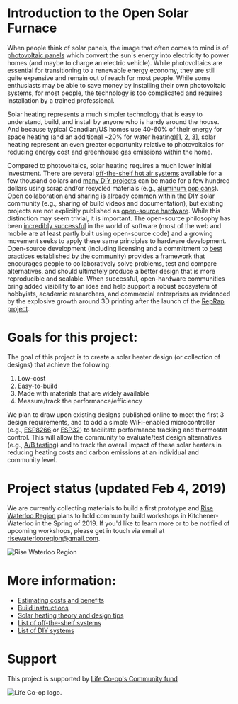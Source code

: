 # Introduction to the Open Solar Furnace

When people think of solar panels, the image that often comes to mind is of [photovoltaic panels](https://en.wikipedia.org/wiki/Photovoltaics) which convert the sun's energy into electricity to power homes (and maybe to charge an electric vehicle). While photovoltaics are essential for transitioning to a renewable energy economy, they are still quite expensive and remain out of reach for most people. While some enthusiasts may be able to save money by installing their own photovoltaic systems, for most people, the technology is too complicated and requires installation by a trained professional.

Solar heating represents a much simpler technology that is easy to understand, build, and install by anyone who is handy around the house. And because typical Canadian/US homes use 40-60% of their energy for space heating (and an additional ~20% for water heating)[[1], [2], [3]], solar heating represent an even greater opportunity relative to photovoltaics for reducing energy cost and greenhouse gas emissions within the home.

Compared to photovoltaics, solar heating requires a much lower initial investment. There are several [off-the-shelf hot air systems](https://gitlab.com/ryanfobel/open-solar-furnace/wikis/off-the-shelf-systems) available for a few thousand dollars and [many DIY projects](https://gitlab.com/ryanfobel/open-solar-furnace/wikis/DIY-systems) can be made for a few hundred dollars using scrap and/or recycled materials (e.g., [aluminum pop cans](https://www.freeonplate.com/examples-of-diy-solar-panels/)). Open collaboration and sharing is already common within the DIY solar community (e.g., sharing of build videos and documentation), but existing projects are not explicitly published as [open-source hardware](https://en.wikipedia.org/wiki/Open-source_hardware). While this distinction may seem trivial, it is important. The open-source philosophy has been [incredibly successful](https://www.wired.com/2016/08/open-source-won-now/) in the world of software (most of the web and mobile are at least partly built using open-source code) and a growing movement seeks to apply these same principles to hardware development. Open-source development (including licensing and a commitment to [best practices established by the community](https://www.oshwa.org/sharing-best-practices/)) provides a framework that encourages people to collaboratively solve problems, test and compare alternatives, and should ultimately produce a better design that is more reproducible and scalable. When successful, open-hardware communities bring added visibility to an idea and help support a robust ecosystem of hobbyists, academic researchers, and commercial enterprises as evidenced by the explosive growth around 3D printing after the launch of the [RepRap project](https://en.wikipedia.org/wiki/RepRap_project).

# Goals for this project:

The goal of this project is to create a solar heater design (or collection of designs) that achieve the following:

1. Low-cost
2. Easy-to-build
3. Made with materials that are widely available
4. Measure/track the performance/efficiency

We plan to draw upon existing designs published online to meet the first 3 design requirements, and to add a simple WiFi-enabled microcontroller (e.g., [ESP8266](https://en.wikipedia.org/wiki/ESP8266) or [ESP32](https://en.wikipedia.org/wiki/ESP32)) to facilitate performance tracking and thermostat control. This will allow the community to evaluate/test design alternatives (e.g., [A/B testing](https://en.wikipedia.org/wiki/A/B_testing)) and to track the overall impact of these solar heaters in reducing heating costs and carbon emissions at an individual and community level.

# Project status (updated Feb 4, 2019)

We are currently collecting materials to build a first prototype and [Rise Waterloo Region](https://www.facebook.com/risewaterlooregion/) plans to hold community build workshops in Kitchener-Waterloo in the Spring of 2019. If you'd like to learn more or to be notified of upcoming workshops, please get in touch via email at risewaterlooregion@gmail.com.

![Rise Waterloo Region](https://gitlab.com/ryanfobel/open-solar-furnace/wikis/uploads/c18c53d37defcee7939215fca3499d04/image.png)

# More information:

* [Estimating costs and benefits](https://gitlab.com/ryanfobel/open-solar-furnace/wikis/Estimating-costs-and-benefits)
* [Build instructions](https://gitlab.com/ryanfobel/open-solar-furnace/wikis/Build-instructions)
* [Solar heating theory and design tips](https://gitlab.com/ryanfobel/open-solar-furnace/wikis/Solar-heating-theory-and-design-tips)
* [List of off-the-shelf systems](https://gitlab.com/ryanfobel/open-solar-furnace/wikis/off-the-shelf-systems)
* [List of DIY systems](https://gitlab.com/ryanfobel/open-solar-furnace/wikis/DIY-systems)

# Support

This project is supported by [Life Co-op's Community fund](http://www.lifecoop.ca/lifes-community-fund)

![Life Co-op logo](https://gitlab.com/ryanfobel/open-solar-furnace/wikis/uploads/31845e7600df52725a43f774fb5dab4e/image.png).

[1]: https://www.eia.gov/todayinenergy/detail.php?id=10271
[2]: https://www.hydroone.com/saving-money-and-energy/residential/tips-and-tools/home-heating-guide
[3]: http://www.hydroquebec.com/residential/customer-space/electricity-use/electricity-consumption-by-use.html